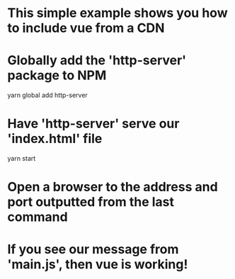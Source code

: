 # This simple example shows you how to include vue from a CDN

# Globally add the 'http-server' package to NPM
yarn global add http-server

# Have 'http-server' serve our 'index.html' file
yarn start

# Open a browser to the address and port outputted from the last command
 
# If you see our message from 'main.js', then vue is working!